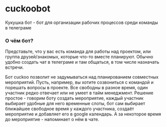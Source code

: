# cuckoobot
Кукушка бот - бот для организации рабочих процессов среди команды в телеграме
### О чём бот?
Представьте, что у вас есть команда для работы над проектом, или группа друзей/знакомых, 
которые что-то вместе планируют. Обычно удобно создать чат в телеграме и там общаться, в том числе 
назначать встречи.

Бот cuckoo позволит не задумываться над планированием совместных мероприятий. Пусть, например, вы хотите 
созвониться с командой и порешать вопросы в проекте. Все свободны в разное время, один участник редко отвечает
или не умеет в тайм менеджмент. Решение простое - говорим боту создать мероприятие, каждый участник выбирает удобные 
для него временные слоты, бот сам выбирает ближайшее свободное время у каждого участника, создаёт мероприятие и 
добавляет его в google календарь. А за некоторое время до мероприятие - напоминает о нём в чате.
